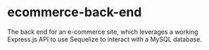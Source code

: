 # ecommerce-back-end
The back end for an e-commerce site, which leverages a working Express.js API to use Sequelize to interact with a MySQL database.
